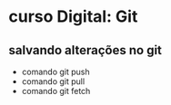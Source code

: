 # curso Digital: Git

## salvando alterações no git
* comando git push
* comando git pull
* comando git fetch
